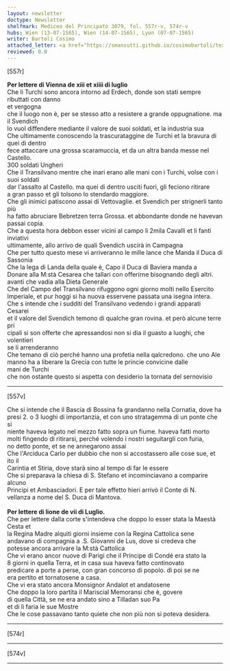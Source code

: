 ```yaml
---
layout: newsletter
doctype: Newsletter
shelfmark: Mediceo del Principato 3079, fol. 557r-v, 574r-v
hubs: Wien (13-07-1565), Wien (14-07-1565), Lyon (07-07-1565)
writer: Bartoli Cosimo
attached_letter: <a href="https://smansutti.github.io/cosimobartoli/texts/Carteggio_Universale_035/">Carteggio_Universale_035</a>
reviewed: 0.0
---
```


[557r]  
  
  
<strong>Per lettere di Vienna de xiii et xiiii di luglio</strong>  
Che li Turchi sono ancora intorno ad Erdech, donde son stati sempre ributtati con danno  
et vergogna  
che il luogo non è, per se stesso atto a resistere a grande oppugnatione. ma il Svendich  
lo vuol diffendere mediante il valore de suoi soldati, et la industria sua  
Che ultimamente conoscendo la trascurataggine de Turchi et la bravura di quei di dentro  
fece attaccare una grossa scaramuccia, et da un altra banda messe nel Castello.  
300 soldati Ungheri  
Che il Transilvano mentre che inari erano alle mani con i Turchi, volse con i suoi soldati  
dar l'assalto al Castello. ma quei di dentro usciti fuori, gli feciono ritirare  
a gran passo et gli tolsono lo stendardo maggiore.  
Che gli inimici patiscono assai di Vettovaglie. et Svendich per strignerli tanto più  
ha fatto abruciare Bebretzen terra Grossa. et abbondante donde ne havevan  
passai copia.  
Che a questa hora debbon esser vicini al campo li 2mila Cavalli et li fanti inviativi  
ultimamente, allo arrivo de quali Svendich uscirà in Campagna  
Che per tutto questo mese vi arriveranno le mille lance che Manda il Duca di Sassonia  
Che la lega di Landa della quale è, Capo il Duca di Baviera manda a  
Donare alla M:stà Cesarea che tallari con offerirne bisognando degli altri.  
avanti che vadia alla Dieta Generale  
Che del Campo del Transilvano rifuggono ogni giorno molti nello Esercito  
Imperiale, et pur hoggi si ha nuova esservene passata una isegna intera.  
Che s intende che i sudditi del Transilvano vedendo i grandi apparati Cesarei  
et il valore del Svendich temono di qualche gran rovina. et però alcune terre pri  
cipali si son offerte che apressandosi non si dia il guasto a luoghi, che volentieri  
se li arrenderanno  
Che temano di ciò perché hanno una profetia nella qalcredono. che uno Ale  
manno ha a liberare la Grecia con tutte le princie convicine dalle  
mani de Turchi  
che non ostante questo si aspetta con desiderio la tornata del sernovisio  
  
---  

[557v]  
  
  
Che si intende che il Bascia di Bossina fa grandanno nella Cornatia, dove ha  
presi 2. o 3 luoghi di importanzia, et con uno stratagemma di un ponte che si  
niente haveva legato nel mezzo fatto sopra un fiume. haveva fatti morto  
molti fingendo di ritirarsi, perché volendo i nostri seguitargli con furia,  
no detto ponte, et se ne annegarono assai  
Che l'Arciduca Carlo per dubbio che non si accostassero alle cose sue, et ito il  
Carintia et Stiria, dove starà sino al tempo di far le essere  
Che si preparava la chiesa di S. Stefano et incominciavano a comparire alcuno  
Principi et Ambasciadori. E per tale effetto hieri arrivò il Conte di N.  
vellanza a nome del S. Duca di Mantova.  
<br/><strong>Per lettere di lione de vii di Luglio.</strong>  
Che per lettere dalla corte s'intendeva che doppo lo esser stata la Maestà Cesta et  
la Regina Madre alquiti giorni insieme con la Regina Cattolica sene  
andavano di compagnia a .S. Giovanni de Lus, dove si credeva che  
potesse ancora arrivare la M:stà Cattolica  
Che vi erano ancor nuove di Parigi che il Principe di Condé era stato la  
8 giorni in quella Terra, et in casa sua haveva fatto continovato  
predicare a porte a perse, con gran concorso di popolo. di poi se ne  
era pertito et tornatosene a casa.  
Che vi era stato ancora Monsignor Andalot et andatosene  
Che doppo la loro partita il Mariscial Memoransi che è, govere  
di quella Città, se ne era andato sino a Tilladan suo Pa  
et di lì faria le sue Mostre  
Che le cose passavano tanto quiete che non più non si poteva desidera.  
  
---  

[574r]  
  
  
  
---  

[574v]  
  
  
  
---  

